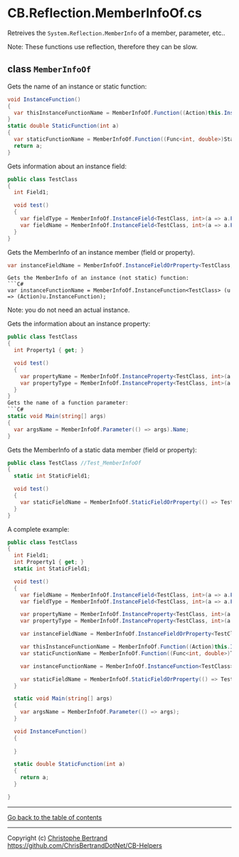 ﻿# CB.Reflection.MemberInfoOf.cs

Retreives the `System.Reflection.MemberInfo` of a member, parameter, etc..

Note: These functions use reflection, therefore they can be slow.

## class `MemberInfoOf`

Gets the name of an instance or static function:
```C#
void InstanceFunction()
{
  var thisInstanceFunctionName = MemberInfoOf.Function((Action)this.InstanceFunction).Name;
}
static double StaticFunction(int a)
{
  var staticFunctionName = MemberInfoOf.Function((Func<int, double>)StaticFunction).Name;
  return a;
}
```
Gets  information about an instance field:
```C#
public class TestClass
{
  int Field1;

  void test()
  {
    var fieldType = MemberInfoOf.InstanceField<TestClass, int>(a => a.Field1).FieldType;
    var fieldName = MemberInfoOf.InstanceField<TestClass, int>(a => a.Field1).Name;
  }
}
```
Gets the MemberInfo of an instance member (field or property).
```C#
var instanceFieldName = MemberInfoOf.InstanceFieldOrProperty<TestClass, int> (u => u.Field1).Name;
```
```
Gets the MemberInfo of an instance (not static) function:
```C#
var instanceFunctionName = MemberInfoOf.InstanceFunction<TestClass> (u => (Action)u.InstanceFunction);
```
Note: you do not need an actual instance.

Gets the information about an instance property:
```C#
public class TestClass
{
  int Property1 { get; }

  void test()
  {
    var propertyName = MemberInfoOf.InstanceProperty<TestClass, int>(a => a.Property1).Name;
    var propertyType = MemberInfoOf.InstanceProperty<TestClass, int>(a => a.Property1).PropertyType;
  }
}
Gets the name of a function parameter:
```C#
static void Main(string[] args)
{
  var argsName = MemberInfoOf.Parameter(() => args).Name;
}
```
Gets the MemberInfo of a static data member (field or property):
```C#
public class TestClass //Test_MemberInfoOf
{
  static int StaticField1;

  void test()
  {
    var staticFieldName = MemberInfoOf.StaticFieldOrProperty(() => TestClass.StaticField1).Name;
  }
}
```
A complete example:
```C#
public class TestClass
{
  int Field1;
  int Property1 { get; }
  static int StaticField1;

  void test()
  {
    var fieldName = MemberInfoOf.InstanceField<TestClass, int>(a => a.Field1).Name;
    var fieldType = MemberInfoOf.InstanceField<TestClass, int>(a => a.Field1).FieldType;

    var propertyName = MemberInfoOf.InstanceProperty<TestClass, int>(a => a.Property1).Name;
    var propertyType = MemberInfoOf.InstanceProperty<TestClass, int>(a => a.Property1).PropertyType;

    var instanceFieldName = MemberInfoOf.InstanceFieldOrProperty<TestClass, int> (u => u.Field1).Name;

    var thisInstanceFunctionName = MemberInfoOf.Function((Action)this.InstanceFunction).Name;
    var staticFunctionName = MemberInfoOf.Function((Func<int, double>)TestClass.StaticFunction).Name;

    var instanceFunctionName = MemberInfoOf.InstanceFunction<TestClass> (u => (Action)u.InstanceFunction);

    var staticFieldName = MemberInfoOf.StaticFieldOrProperty(() => TestClass.StaticField1).Name;
  }

  static void Main(string[] args)
  {
    var argsName = MemberInfoOf.Parameter(() => args);
  }

  void InstanceFunction()
  {
    
  }

  static double StaticFunction(int a)
  {
    return a;
  }

}
```

---

[Go back to the table of contents](../readme.md)

---
Copyright (c) [Christophe Bertrand](https://chrisbertrand.net)  
https://github.com/ChrisBertrandDotNet/CB-Helpers

